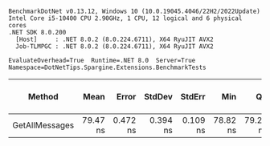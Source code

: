 ```

BenchmarkDotNet v0.13.12, Windows 10 (10.0.19045.4046/22H2/2022Update)
Intel Core i5-10400 CPU 2.90GHz, 1 CPU, 12 logical and 6 physical cores
.NET SDK 8.0.200
  [Host]     : .NET 8.0.2 (8.0.224.6711), X64 RyuJIT AVX2
  Job-TLMPGC : .NET 8.0.2 (8.0.224.6711), X64 RyuJIT AVX2

EvaluateOverhead=True  Runtime=.NET 8.0  Server=True  
Namespace=DotNetTips.Spargine.Extensions.BenchmarkTests  

```
| Method         | Mean     | Error    | StdDev   | StdErr   | Min      | Q1       | Median   | Q3       | Max      | Op/s         | CI99.9% Margin | Iterations | Kurtosis | MValue | Skewness | Rank | LogicalGroup | Baseline | Gen0   | Exceptions | Completed Work Items | Lock Contentions | Code Size | Allocated |
|--------------- |---------:|---------:|---------:|---------:|---------:|---------:|---------:|---------:|---------:|-------------:|---------------:|-----------:|---------:|-------:|---------:|-----:|------------- |--------- |-------:|-----------:|---------------------:|-----------------:|----------:|----------:|
| GetAllMessages | 79.47 ns | 0.472 ns | 0.394 ns | 0.109 ns | 78.82 ns | 79.20 ns | 79.41 ns | 79.60 ns | 80.20 ns | 12,582,680.2 |      0.4720 ns |      13.00 |    2.147 |  2.000 |   0.3038 |    1 | *            | No       | 0.0015 |          - |                    - |                - |   1,126 B |     144 B |
